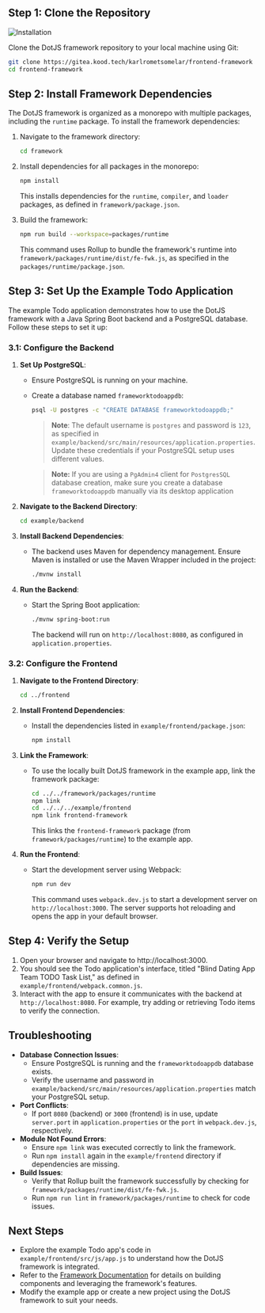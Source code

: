 ## Step 1: Clone the Repository

![Installation](https://img.shields.io/badge/Installation-guide-blue)


Clone the DotJS framework repository to your local machine using Git:

```bash
git clone https://gitea.kood.tech/karlrometsomelar/frontend-framework
cd frontend-framework
```

## Step 2: Install Framework Dependencies

The DotJS framework is organized as a monorepo with multiple packages, including the `runtime` package. To install the framework dependencies:

1. Navigate to the framework directory:

   ```bash
   cd framework
   ```

2. Install dependencies for all packages in the monorepo:

   ```bash
   npm install
   ```

   This installs dependencies for the `runtime`, `compiler`, and `loader` packages, as defined in `framework/package.json`.

3. Build the framework:

   ```bash
   npm run build --workspace=packages/runtime
   ```

   This command uses Rollup to bundle the framework's runtime into `framework/packages/runtime/dist/fe-fwk.js`, as specified in the `packages/runtime/package.json`.

## Step 3: Set Up the Example Todo Application

The example Todo application demonstrates how to use the DotJS framework with a Java Spring Boot backend and a PostgreSQL database. Follow these steps to set it up:

### 3.1: Configure the Backend

1. **Set Up PostgreSQL**:
    - Ensure PostgreSQL is running on your machine.
    - Create a database named `frameworktodoappdb`:

      ```bash
      psql -U postgres -c "CREATE DATABASE frameworktodoappdb;"
      ```

      > **Note**: The default username is `postgres` and password is `123`, as specified in `example/backend/src/main/resources/application.properties`. Update these credentials if your PostgreSQL setup uses different values.

        >**Note:** If you are using a `PgAdmin4` client for `PostgresSQL` database creation, make sure you create a database `frameworktodoappdb` manually via its desktop application

2. **Navigate to the Backend Directory**:

   ```bash
   cd example/backend
   ```

3. **Install Backend Dependencies**:
    - The backend uses Maven for dependency management. Ensure Maven is installed or use the Maven Wrapper included in the project:

      ```bash
      ./mvnw install
      ```

4. **Run the Backend**:
    - Start the Spring Boot application:

      ```bash
      ./mvnw spring-boot:run
      ```

      The backend will run on `http://localhost:8080`, as configured in `application.properties`.

### 3.2: Configure the Frontend

1. **Navigate to the Frontend Directory**:

   ```bash
   cd ../frontend
   ```

2. **Install Frontend Dependencies**:
    - Install the dependencies listed in `example/frontend/package.json`:

      ```bash
      npm install
      ```

3. **Link the Framework**:
    - To use the locally built DotJS framework in the example app, link the framework package:

      ```bash
      cd ../../framework/packages/runtime
      npm link
      cd ../../../example/frontend
      npm link frontend-framework
      ```

      This links the `frontend-framework` package (from `framework/packages/runtime`) to the example app.

4. **Run the Frontend**:
    - Start the development server using Webpack:

      ```bash
      npm run dev
      ```

      This command uses `webpack.dev.js` to start a development server on `http://localhost:3000`. The server supports hot reloading and opens the app in your default browser.

## Step 4: Verify the Setup

1. Open your browser and navigate to http://localhost:3000.
2. You should see the Todo application's interface, titled "Blind Dating App Team TODO Task List," as defined in `example/frontend/webpack.common.js`.
3. Interact with the app to ensure it communicates with the backend at `http://localhost:8080`. For example, try adding or retrieving Todo items to verify the connection.


## Troubleshooting

- **Database Connection Issues**:
   - Ensure PostgreSQL is running and the `frameworktodoappdb` database exists.
   - Verify the username and password in `example/backend/src/main/resources/application.properties` match your PostgreSQL setup.
- **Port Conflicts**:
   - If port `8080` (backend) or `3000` (frontend) is in use, update `server.port` in `application.properties` or the `port` in `webpack.dev.js`, respectively.
- **Module Not Found Errors**:
   - Ensure `npm link` was executed correctly to link the framework.
   - Run `npm install` again in the `example/frontend` directory if dependencies are missing.
- **Build Issues**:
   - Verify that Rollup built the framework successfully by checking for `framework/packages/runtime/dist/fe-fwk.js`.
   - Run `npm run lint` in `framework/packages/runtime` to check for code issues.

## Next Steps

- Explore the example Todo app's code in `example/frontend/src/js/app.js` to understand how the DotJS framework is integrated.
- Refer to the [Framework Documentation](../../../../../README.md) for details on building components and leveraging the framework's features.
- Modify the example app or create a new project using the DotJS framework to suit your needs.
